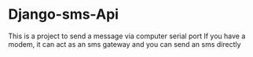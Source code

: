 # Django-sms-Api
This is a project to send a message via computer serial port
If you have a modem, it can act as an sms gateway and you can send an sms directly
